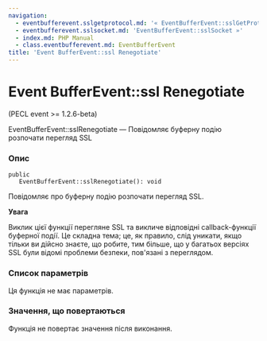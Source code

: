 ```yaml
---
navigation:
  - eventbufferevent.sslgetprotocol.md: '« EventBufferEvent::sslGetProtocol'
  - eventbufferevent.sslsocket.md: 'EventBufferEvent::sslSocket »'
  - index.md: PHP Manual
  - class.eventbufferevent.md: EventBufferEvent
title: 'Event BufferEvent::ssl Renegotiate'
---
```

# Event BufferEvent::ssl Renegotiate

(PECL event >= 1.2.6-beta)

EventBufferEvent::sslRenegotiate — Повідомляє буферну подію розпочати перегляд SSL

### Опис

```methodsynopsis
public
   EventBufferEvent::sslRenegotiate(): void
```

Повідомляє про буферну подію розпочати перегляд SSL.

**Увага**

Виклик цієї функції перегляне SSL та викличе відповідні callback-функції буферної події. Це складна тема; це, як правило, слід уникати, якщо тільки ви дійсно знаєте, що робите, тим більше, що у багатьох версіях SSL були відомі проблеми безпеки, пов'язані з переглядом.

### Список параметрів

Ця функція не має параметрів.

### Значення, що повертаються

Функція не повертає значення після виконання.
